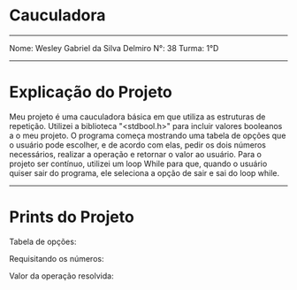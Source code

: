# Cauculadora

----------------------------------------------------------------

Nome: Wesley Gabriel da Silva Delmiro
N°: 38
Turma: 1°D

----------------------------------------------------------------

# Explicação do Projeto

  Meu projeto é uma cauculadora básica em que utiliza as estruturas de repetição. Utilizei a biblioteca "<stdbool.h>" para 
incluir valores booleanos a o meu projeto. 
  O programa começa mostrando uma tabela de opções que o usuário pode escolher, e de acordo com elas, pedir os dois números
necessários, realizar a operação e retornar o valor ao usuário. Para o projeto ser contínuo, utilizei um loop While para que,
quando o usuário quiser sair do programa, ele seleciona a opção de sair e sai do loop while.

----------------------------------------------------------------

# Prints do Projeto

Tabela de opções: 

Requisitando os números: 

Valor da operação resolvida: 

